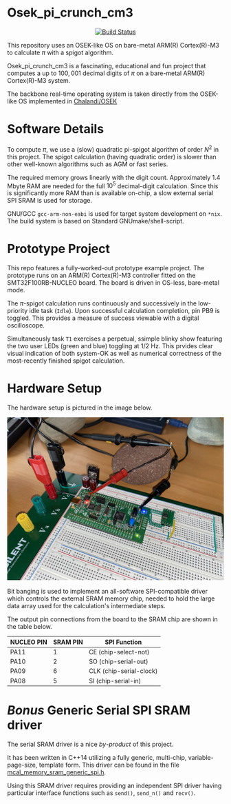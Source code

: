 Osek_pi_crunch_cm3
==================

<p align="center">
    <a href="https://github.com/ckormanyos/Osek_pi_crunch_cm3/actions">
        <img src="https://github.com/ckormanyos/Osek_pi_crunch_cm3/actions/workflows/Osek_pi_crunch_cm3.yml/badge.svg" alt="Build Status"></a>
</p>

This repository uses an OSEK-like OS on bare-metal ARM(R) Cortex(R)-M3 to calculate $\pi$
with a spigot algorithm.

Osek_pi_crunch_cm3 is a fascinating, educational and fun project
that computes a up to $100,001$ decimal digits of $\pi$
on a bare-metal ARM(R) Cortex(R)-M3 system.

The backbone real-time operating system is taken directly
from the OSEK-like OS implemented in
[Chalandi/OSEK](https://github.com/Chalandi/OSEK)

# Software Details

To compute $\pi$, we use a (slow) quadratic pi-spigot algorithm
of order $N^2$ in this project. The spigot calculation
(having quadratic order) is slower than other well-known algorithms
such as AGM or fast series.

The required memory grows linearly with the digit count.
Approximately 1.4 Mbyte RAM are needed for the full $10^{5}$
decimal-digit calculation. Since this is significantly more RAM
than is available on-chip, a slow external serial SPI SRAM is used
for storage.

GNU/GCC `gcc-arm-non-eabi` is used for target system
development on `*nix`. The build system is based on
Standard GNUmake/shell-script.

# Prototype Project

This repo features a fully-worked-out prototype example project.
The prototype runs on an ARM(R) Cortex(R)-M3 controller fitted on the
SMT32F100RB-NUCLEO board. The board is driven in OS-less, bare-metal mode.

The $\pi$-spigot calculation runs continuously and successively
in the low-priority idle task (`Idle`). Upon successful calculation completion,
pin PB9 is toggled. This provides a measure of success viewable
with a digital oscilloscope.

Simultaneously task `T1` exercises a perpetual, ssimple blinky show
featuring the two user LEDs (green and blue) toggling at 1/2 Hz.
This prvides clear visual indication of both system-OK as well as
numerical correctness of the most-recently finished spigot calculation.

# Hardware Setup

The hardware setup is pictured in the image below.

![](./images/Osek_pi_crunch_cm3.jpg)

Bit banging is used to implement an all-software SPI-compatible
driver which controls the external SRAM memory chip, needed to hold
the large data array used for the calculation's intermediate steps.

The output pin connections from the board to the SRAM chip
are shown in the table below.

| NUCLEO PIN    | SRAM PIN  | SPI Function               |
| ------------- | --------- | -------------------------- |
| PA11          | 1         | CE (chip-select-not)       |
| PA10          | 2         | SO (chip-serial-out)       |
| PA09          | 6         | CLK (chip-serial-clock)    |
| PA08          | 5         | SI (chip-serial-in)        |

# _Bonus_ Generic Serial SPI SRAM driver

The serial SRAM driver is a nice _by_-_product_ of this project.

It has been written in C++14 utilizing a fully generic,
multi-chip, variable-page-size, template form.
This driver can be found in the file
[mcal_memory_sram_generic_spi.h](./Application/ref_app/src/mcal_memory/mcal_memory_sram_generic_spi.h).

Using this SRAM driver requires providing an independent
SPI driver having particular interface functions such as `send()`,
`send_n()` and `recv()`.
